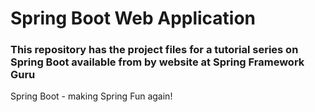 # Spring Boot Web Application

### This repository has the project files for a tutorial series on Spring Boot available from by website at Spring Framework Guru

Spring Boot - making Spring Fun again!